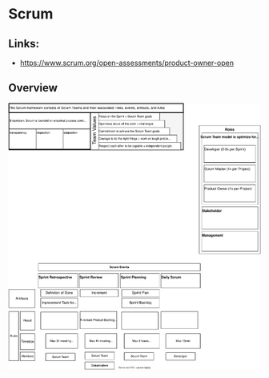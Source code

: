 # Scrum

## Links:

- <https://www.scrum.org/open-assessments/product-owner-open>

## Overview

![scrum](scrum.drawio.svg)

